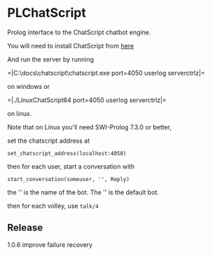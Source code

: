 PLChatScript
============

Prolog interface to the ChatScript chatbot engine.

You will need to install ChatScript from [here](http://chatscript.sourceforge.net/)

And run the server by running

   =|C:\docs\chatscript\chatscript.exe port=4050 userlog serverctrlz|=

on windows or 

   =|./LinuxChatScript64 port=4050 userlog serverctrlz|=

on linux.

Note that on Linux you'll need SWI-Prolog 7.3.0 or better,

set the chatscript address at 

    set_chatscript_address(localhost:4050)

then for each user, start a conversation with

    start_conversation(someuser, '', Reply) 

the '' is the name of the bot. The '' is the default bot.

then for each volley, use `talk/4`

Release
-------

1.0.6   improve failure recovery






